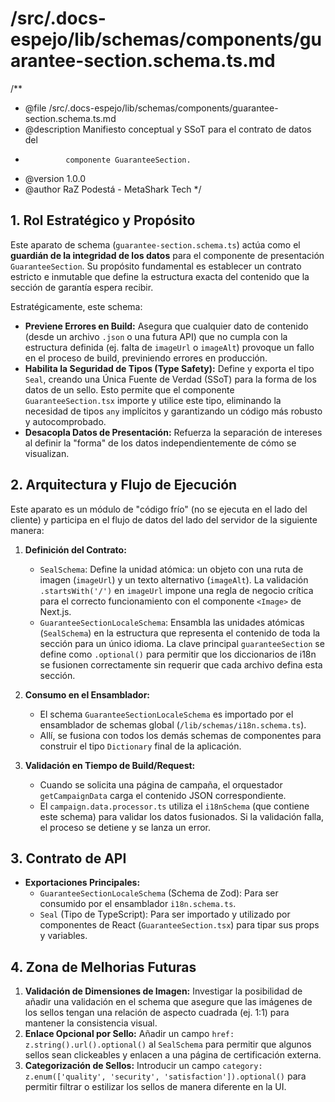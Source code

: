 # /src/.docs-espejo/lib/schemas/components/guarantee-section.schema.ts.md

/\*\*

- @file /src/.docs-espejo/lib/schemas/components/guarantee-section.schema.ts.md
- @description Manifiesto conceptual y SSoT para el contrato de datos del
-              componente GuaranteeSection.
- @version 1.0.0
- @author RaZ Podestá - MetaShark Tech
  \*/

## 1. Rol Estratégico y Propósito

Este aparato de schema (`guarantee-section.schema.ts`) actúa como el **guardián de la integridad de los datos** para el componente de presentación `GuaranteeSection`. Su propósito fundamental es establecer un contrato estricto e inmutable que define la estructura exacta del contenido que la sección de garantía espera recibir.

Estratégicamente, este schema:

- **Previene Errores en Build:** Asegura que cualquier dato de contenido (desde un archivo `.json` o una futura API) que no cumpla con la estructura definida (ej. falta de `imageUrl` o `imageAlt`) provoque un fallo en el proceso de build, previniendo errores en producción.
- **Habilita la Seguridad de Tipos (Type Safety):** Define y exporta el tipo `Seal`, creando una Única Fuente de Verdad (SSoT) para la forma de los datos de un sello. Esto permite que el componente `GuaranteeSection.tsx` importe y utilice este tipo, eliminando la necesidad de tipos `any` implícitos y garantizando un código más robusto y autocomprobado.
- **Desacopla Datos de Presentación:** Refuerza la separación de intereses al definir la "forma" de los datos independientemente de cómo se visualizan.

## 2. Arquitectura y Flujo de Ejecución

Este aparato es un módulo de "código frío" (no se ejecuta en el lado del cliente) y participa en el flujo de datos del lado del servidor de la siguiente manera:

1.  **Definición del Contrato:**
    - `SealSchema`: Define la unidad atómica: un objeto con una ruta de imagen (`imageUrl`) y un texto alternativo (`imageAlt`). La validación `.startsWith('/')` en `imageUrl` impone una regla de negocio crítica para el correcto funcionamiento con el componente `<Image>` de Next.js.
    - `GuaranteeSectionLocaleSchema`: Ensambla las unidades atómicas (`SealSchema`) en la estructura que representa el contenido de toda la sección para un único idioma. La clave principal `guaranteeSection` se define como `.optional()` para permitir que los diccionarios de i18n se fusionen correctamente sin requerir que cada archivo defina esta sección.

2.  **Consumo en el Ensamblador:**
    - El schema `GuaranteeSectionLocaleSchema` es importado por el ensamblador de schemas global (`/lib/schemas/i18n.schema.ts`).
    - Allí, se fusiona con todos los demás schemas de componentes para construir el tipo `Dictionary` final de la aplicación.

3.  **Validación en Tiempo de Build/Request:**
    - Cuando se solicita una página de campaña, el orquestador `getCampaignData` carga el contenido JSON correspondiente.
    - El `campaign.data.processor.ts` utiliza el `i18nSchema` (que contiene este schema) para validar los datos fusionados. Si la validación falla, el proceso se detiene y se lanza un error.

## 3. Contrato de API

- **Exportaciones Principales:**
  - `GuaranteeSectionLocaleSchema` (Schema de Zod): Para ser consumido por el ensamblador `i18n.schema.ts`.
  - `Seal` (Tipo de TypeScript): Para ser importado y utilizado por componentes de React (`GuaranteeSection.tsx`) para tipar sus props y variables.

## 4. Zona de Melhorias Futuras

1.  **Validación de Dimensiones de Imagen:** Investigar la posibilidad de añadir una validación en el schema que asegure que las imágenes de los sellos tengan una relación de aspecto cuadrada (ej. 1:1) para mantener la consistencia visual.
2.  **Enlace Opcional por Sello:** Añadir un campo `href: z.string().url().optional()` al `SealSchema` para permitir que algunos sellos sean clickeables y enlacen a una página de certificación externa.
3.  **Categorización de Sellos:** Introducir un campo `category: z.enum(['quality', 'security', 'satisfaction']).optional()` para permitir filtrar o estilizar los sellos de manera diferente en la UI.
